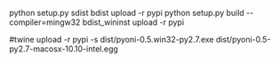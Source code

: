



python setup.py sdist bdist upload -r pypi 
python setup.py build --compiler=mingw32 bdist_wininst upload -r pypi 

#twine upload -r pypi -s dist/pyoni-0.5.win32-py2.7.exe dist/pyoni-0.5-py2.7-macosx-10.10-intel.egg